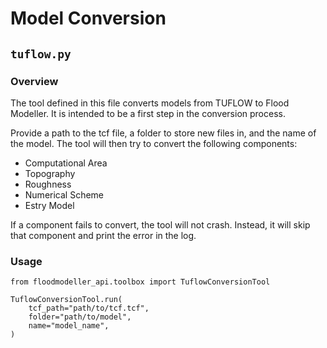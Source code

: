 # Model Conversion

## `tuflow.py`
### Overview
The tool defined in this file converts models from TUFLOW to Flood Modeller.
It is intended to be a first step in the conversion process.

Provide a path to the tcf file, a folder to store new files in, and the name of the model.
The tool will then try to convert the following components:
- Computational Area
- Topography
- Roughness
- Numerical Scheme
- Estry Model

If a component fails to convert, the tool will not crash.
Instead, it will skip that component and print the error in the log.

### Usage
```
from floodmodeller_api.toolbox import TuflowConversionTool

TuflowConversionTool.run(
    tcf_path="path/to/tcf.tcf",
    folder="path/to/model",
    name="model_name",
)
```